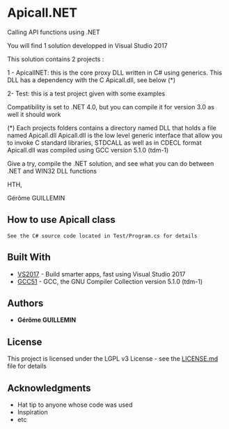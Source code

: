 # Apicall.NET
Calling API functions using .NET

You will find 1 solution developped in Visual Studio 2017

This solution contains 2 projects :

1 - ApicallNET: this is the core proxy DLL written in C# using generics.
    This DLL has a dependency with the C Apicall.dll, see below (*)
    
2- Test: this is a test project given with some examples

Compatibility is set to .NET 4.0, but you can compile it for version 3.0 as well it should work

(*) Each projects folders contains a directory named DLL that holds a file named Apicall.dll
Apicall.dll is the low level generic interface that allow you to invoke C standard libraries, STDCALL as well as in CDECL format
Apicall.dll was compiled using GCC version 5.1.0 (tdm-1)

Give a try, compile the .NET solution, and see what you can do between .NET and WIN32 DLL functions

HTH,

Gérôme GUILLEMIN

## How to use Apicall class
```
See the C# source code located in Test/Program.cs for details 
```

## Built With

* [VS2017](https://visualstudio.microsoft.com/vs/) - Build smarter apps, fast using Visual Studio 2017
* [GCC51](https://gcc.gnu.org/) - GCC, the GNU Compiler Collection version 5.1.0 (tdm-1)

## Authors

* **Gérôme GUILLEMIN**

## License

This project is licensed under the LGPL v3 License - see the [LICENSE.md](LICENSE.md) file for details

## Acknowledgments

* Hat tip to anyone whose code was used
* Inspiration
* etc
